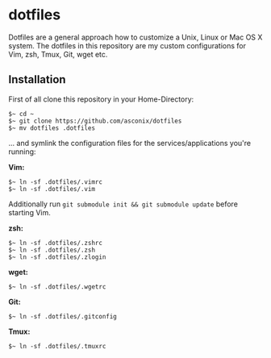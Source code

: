 # dotfiles

Dotfiles are a general approach how to customize a Unix, Linux or Mac OS X system. The dotfiles in this repository are my custom configurations for Vim, zsh, Tmux, Git, wget etc.

## Installation

First of all clone this repository in your Home-Directory:

    $~ cd ~
    $~ git clone https://github.com/asconix/dotfiles
    $~ mv dotfiles .dotfiles

... and symlink the configuration files for the services/applications you're running:

__Vim:__

    $~ ln -sf .dotfiles/.vimrc
    $~ ln -sf .dotfiles/.vim

Additionally run `git submodule init && git submodule update` before starting Vim.

__zsh:__

    $~ ln -sf .dotfiles/.zshrc
    $~ ln -sf .dotfiles/.zsh
    $~ ln -sf .dotfiles/.zlogin

__wget:__

    $~ ln -sf .dotfiles/.wgetrc

__Git:__

    $~ ln -sf .dotfiles/.gitconfig

__Tmux:__

    $~ ln -sf .dotfiles/.tmuxrc
